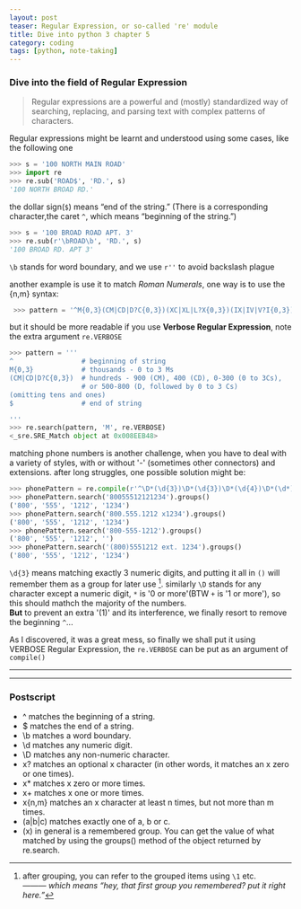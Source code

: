 ```yaml
---
layout: post
teaser: Regular Expression, or so-called 're' module
title: Dive into python 3 chapter 5
category: coding
tags: [python, note-taking]
---
```

### Dive into the field of Regular Expression
>Regular expressions are a powerful and (mostly) standardized way of searching, replacing, and parsing text
with complex patterns of characters.

Regular expressions might be learnt and understood using some cases, like the following one
~~~python
>>> s = '100 NORTH MAIN ROAD'
>>> import re
>>> re.sub('ROAD$', 'RD.', s)
'100 NORTH BROAD RD.'
~~~
the dollar sign(`$`) means “end of the string.” (There is a corresponding character,the caret `^`, which means “beginning of the string.”)

~~~python
>>> s = '100 BROAD ROAD APT. 3'
>>> re.sub(r'\bROAD\b', 'RD.', s)
'100 BROAD RD. APT 3'
~~~
`\b` stands for word boundary, and we use `r''` to avoid backslash plague

another example is use it to match _Roman Numerals_, one way is to use the {n,m} syntax:
~~~python
 >>> pattern = '^M{0,3}(CM|CD|D?C{0,3})(XC|XL|L?X{0,3})(IX|IV|V?I{0,3})$'
~~~
but it should be more readable if you use **Verbose Regular Expression**, note the extra argument `re.VERBOSE`
~~~python
>>> pattern = '''
^                 # beginning of string
M{0,3}            # thousands - 0 to 3 Ms
(CM|CD|D?C{0,3})  # hundreds - 900 (CM), 400 (CD), 0-300 (0 to 3Cs),
                  # or 500-800 (D, followed by 0 to 3 Cs)
(omitting tens and ones)
$                 # end of string

'''
>>> re.search(pattern, 'M', re.VERBOSE)
<_sre.SRE_Match object at 0x008EEB48>
~~~
matching phone numbers is another challenge, when you have to deal with a variety of styles, with or without '-' (sometimes other connectors) and extensions.
after long struggles, one possible solution might be:
~~~python
>>> phonePattern = re.compile(r'^\D*(\d{3})\D*(\d{3})\D*(\d{4})\D*(\d*)$')
>>> phonePattern.search('80055512121234').groups()
('800', '555', '1212', '1234')
>>> phonePattern.search('800.555.1212 x1234').groups()
('800', '555', '1212', '1234')
>>> phonePattern.search('800-555-1212').groups()
('800', '555', '1212', '')
>>> phonePattern.search('(800)5551212 ext. 1234').groups()
('800', '555', '1212', '1234')
~~~
`\d{3}` means matching exactly 3 numeric digits, and putting it all in `()` will remember them as a group for later use [^1]. similarly `\D` stands for any character except a numeric digit, `*` is '0 or more'(BTW `+` is '1 or more'), so this should mathch the majority of the numbers.       
**But** to prevent an extra '(1)' and its interference, we finally resort to remove the beginning `^`...

As I discovered, it was a great mess, so finally we shall put it using VERBOSE Regular Expression, the `re.VERBOSE` can be put as an argument of `compile()`

--------
--------

### Postscript
+ ^ matches the beginning of a string.
+ $ matches the end of a string.
+ \b matches a word boundary.
+ \d matches any numeric digit.
+ \D matches any non-numeric character.
+ x? matches an optional x character (in other words, it matches an x zero or one times).
+ x* matches x zero or more times.
+ x+ matches x one or more times.
+ x{n,m} matches an x character at least n times, but not more than m times.
+ (a|b|c) matches exactly one of a, b or c.
+ (x) in general is a remembered group. You can get the value of what matched by using the groups() method
of the object returned by re.search.

[^1]:     
    after grouping, you can refer to the grouped items using `\1` etc.    
  ———  *which means “hey, that first group you remembered? put it right here.”*
